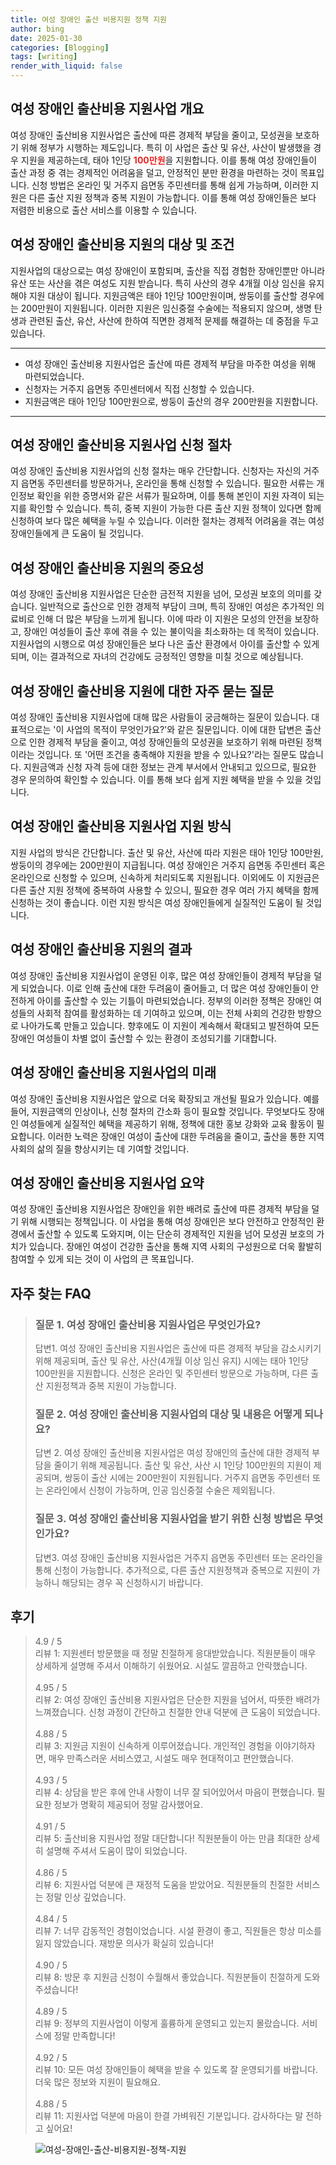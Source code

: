 ```yaml
---
title: 여성 장애인 출산 비용지원 정책 지원
author: bing
date: 2025-01-30
categories: [Blogging]
tags: [writing]
render_with_liquid: false
---
```

<h2 id='여성 장애인 출산비용 지원사업 개요'>여성 장애인 출산비용 지원사업 개요</h2>

<p>여성 장애인 출산비용 지원사업은 출산에 따른 경제적 부담을 줄이고, 모성권을 보호하기 위해 정부가 시행하는 제도입니다. 특히 이 사업은 출산 및 유산, 사산이 발생했을 경우 지원을 제공하는데, 태아 1인당 <b><span style="color: #ee2323;">100만원</span></b>을 지원합니다. 이를 통해 여성 장애인들이 출산 과정 중 겪는 경제적인 어려움을 덜고, 안정적인 분만 환경을 마련하는 것이 목표입니다. 신청 방법은 온라인 및 거주지 읍면동 주민센터를 통해 쉽게 가능하며, 이러한 지원은 다른 출산 지원 정책과 중복 지원이 가능합니다. 이를 통해 여성 장애인들은 보다 저렴한 비용으로 출산 서비스를 이용할 수 있습니다.</p>

<h2 id='여성 장애인 출산비용 지원의 대상 및 조건'>여성 장애인 출산비용 지원의 대상 및 조건</h2>

<p>지원사업의 대상으로는 여성 장애인이 포함되며, 출산을 직접 경험한 장애인뿐만 아니라 유산 또는 사산을 겪은 여성도 지원 받습니다. 특히 사산의 경우 4개월 이상 임신을 유지해야 지원 대상이 됩니다. 지원금액은 태아 1인당 100만원이며, 쌍둥이를 출산할 경우에는 200만원이 지원됩니다. 이러한 지원은 임신중절 수술에는 적용되지 않으며, 생명 탄생과 관련된 출산, 유산, 사산에 한하여 직면한 경제적 문제를 해결하는 데 중점을 두고 있습니다.</p>

<hr />

<ul>
    <li>여성 장애인 출산비용 지원사업은 출산에 따른 경제적 부담을 마주한 여성을 위해 마련되었습니다.</li>
    <li>신청자는 거주지 읍면동 주민센터에서 직접 신청할 수 있습니다.</li>
    <li>지원금액은 태아 1인당 100만원으로, 쌍둥이 출산의 경우 200만원을 지원합니다.</li>
</ul>

<hr />

<h2 id='여성 장애인 출산비용 지원사업 신청 절차'>여성 장애인 출산비용 지원사업 신청 절차</h2>

<p>여성 장애인 출산비용 지원사업의 신청 절차는 매우 간단합니다. 신청자는 자신의 거주지 읍면동 주민센터를 방문하거나, 온라인을 통해 신청할 수 있습니다. 필요한 서류는 개인정보 확인을 위한 증명서와 같은 서류가 필요하며, 이를 통해 본인이 지원 자격이 되는지를 확인할 수 있습니다. 특히, 중복 지원이 가능한 다른 출산 지원 정책이 있다면 함께 신청하여 보다 많은 혜택을 누릴 수 있습니다. 이러한 절차는 경제적 어려움을 겪는 여성 장애인들에게 큰 도움이 될 것입니다.</p>

<h2 id='여성 장애인 출산비용 지원의 중요성'>여성 장애인 출산비용 지원의 중요성</h2>

<p>여성 장애인 출산비용 지원사업은 단순한 금전적 지원을 넘어, 모성권 보호의 의미를 갖습니다. 일반적으로 출산으로 인한 경제적 부담이 크며, 특히 장애인 여성은 추가적인 의료비로 인해 더 많은 부담을 느끼게 됩니다. 이에 따라 이 지원은 모성의 안전을 보장하고, 장애인 여성들이 출산 후에 겪을 수 있는 불이익을 최소화하는 데 목적이 있습니다. 지원사업의 시행으로 여성 장애인들은 보다 나은 출산 환경에서 아이를 출산할 수 있게 되며, 이는 결과적으로 자녀의 건강에도 긍정적인 영향을 미칠 것으로 예상됩니다.</p>

<h2 id='여성 장애인 출산비용 지원에 대한 자주 묻는 질문'>여성 장애인 출산비용 지원에 대한 자주 묻는 질문</h2>

<p>여성 장애인 출산비용 지원사업에 대해 많은 사람들이 궁금해하는 질문이 있습니다. 대표적으로는 '이 사업의 목적이 무엇인가요?'와 같은 질문입니다. 이에 대한 답변은 출산으로 인한 경제적 부담을 줄이고, 여성 장애인들의 모성권을 보호하기 위해 마련된 정책이라는 것입니다. 또 '어떤 조건을 충족해야 지원을 받을 수 있나요?'라는 질문도 많습니다. 지원금액과 신청 자격 등에 대한 정보는 관계 부서에서 안내되고 있으므로, 필요한 경우 문의하여 확인할 수 있습니다. 이를 통해 보다 쉽게 지원 혜택을 받을 수 있을 것입니다.</p>

<h2 id='여성 장애인 출산비용 지원사업 지원 방식'>여성 장애인 출산비용 지원사업 지원 방식</h2>

<p>지원 사업의 방식은 간단합니다. 출산 및 유산, 사산에 따라 지원은 태아 1인당 100만원, 쌍둥이의 경우에는 200만원이 지급됩니다. 여성 장애인은 거주지 읍면동 주민센터 혹은 온라인으로 신청할 수 있으며, 신속하게 처리되도록 지원됩니다. 이외에도 이 지원금은 다른 출산 지원 정책에 중복하여 사용할 수 있으니, 필요한 경우 여러 가지 혜택을 함께 신청하는 것이 좋습니다. 이런 지원 방식은 여성 장애인들에게 실질적인 도움이 될 것입니다.</p>

<h2 id='여성 장애인 출산비용 지원의 결과'>여성 장애인 출산비용 지원의 결과</h2>

<p>여성 장애인 출산비용 지원사업이 운영된 이후, 많은 여성 장애인들이 경제적 부담을 덜게 되었습니다. 이로 인해 출산에 대한 두려움이 줄어들고, 더 많은 여성 장애인들이 안전하게 아이를 출산할 수 있는 기틀이 마련되었습니다. 정부의 이러한 정책은 장애인 여성들의 사회적 참여를 활성화하는 데 기여하고 있으며, 이는 전체 사회의 건강한 방향으로 나아가도록 만들고 있습니다. 향후에도 이 지원이 계속해서 확대되고 발전하여 모든 장애인 여성들이 차별 없이 출산할 수 있는 환경이 조성되기를 기대합니다.</p>

<h2 id='여성 장애인 출산비용 지원사업의 미래'>여성 장애인 출산비용 지원사업의 미래</h2>

<p>여성 장애인 출산비용 지원사업은 앞으로 더욱 확장되고 개선될 필요가 있습니다. 예를 들어, 지원금액의 인상이나, 신청 절차의 간소화 등이 필요할 것입니다. 무엇보다도 장애인 여성들에게 실질적인 혜택을 제공하기 위해, 정책에 대한 홍보 강화와 교육 활동이 필요합니다. 이러한 노력은 장애인 여성이 출산에 대한 두려움을 줄이고, 출산을 통한 지역사회의 삶의 질을 향상시키는 데 기여할 것입니다.</p>

<h2 id='여성 장애인 출산비용 지원사업 요약'>여성 장애인 출산비용 지원사업 요약</h2>

<p>여성 장애인 출산비용 지원사업은 장애인을 위한 배려로 출산에 따른 경제적 부담을 덜기 위해 시행되는 정책입니다. 이 사업을 통해 여성 장애인은 보다 안전하고 안정적인 환경에서 출산할 수 있도록 도와지며, 이는 단순히 경제적인 지원을 넘어 모성권 보호의 가치가 있습니다. 장애인 여성이 건강한 출산을 통해 지역 사회의 구성원으로 더욱 활발히 참여할 수 있게 되는 것이 이 사업의 큰 목표입니다.</p>
<h2 id='자주_찾는_FAQ'>자주 찾는 FAQ</h2>
<div itemscope="" itemtype="https://schema.org/FAQPage"> 
<blockquote> 
<div itemscope="" itemprop="mainEntity" itemtype="https://schema.org/Question"> 
<h3 itemprop="name">질문 1. 여성 장애인 출산비용 지원사업은 무엇인가요?</h3> 
<div itemscope="" itemprop="acceptedAnswer" itemtype="https://schema.org/Answer"> 
<span itemprop="text"> 
<p>답변1. 여성 장애인 출산비용 지원사업은 출산에 따른 경제적 부담을 감소시키기 위해 제공되며, 출산 및 유산, 사산(4개월 이상 임신 유지) 시에는 태아 1인당 100만원을 지원합니다. 신청은 온라인 및 주민센터 방문으로 가능하며, 다른 출산 지원정책과 중복 지원이 가능합니다.</p> 
</span> 
</div> 
</div> 
<div itemscope="" itemprop="mainEntity" itemtype="https://schema.org/Question"> 
<h3 itemprop="name">질문 2. 여성 장애인 출산비용 지원사업의 대상 및 내용은 어떻게 되나요?</h3> 
<div itemscope="" itemprop="acceptedAnswer" itemtype="https://schema.org/Answer"> 
<span itemprop="text"> 
<p>답변 2. 여성 장애인 출산비용 지원사업은 여성 장애인의 출산에 대한 경제적 부담을 줄이기 위해 제공됩니다. 출산 및 유산, 사산 시 1인당 100만원의 지원이 제공되며, 쌍둥이 출산 시에는 200만원이 지원됩니다. 거주지 읍면동 주민센터 또는 온라인에서 신청이 가능하며, 인공 임신중절 수술은 제외됩니다.</p> 
</span> 
</div> 
</div> 
<div itemscope="" itemprop="mainEntity" itemtype="https://schema.org/Question"> 
<h3 itemprop="name">질문 3. 여성 장애인 출산비용 지원사업을 받기 위한 신청 방법은 무엇인가요?</h3> 
<div itemscope="" itemprop="acceptedAnswer" itemtype="https://schema.org/Answer"> 
<span itemprop="text"> 
<p>답변3. 여성 장애인 출산비용 지원사업은 거주지 읍면동 주민센터 또는 온라인을 통해 신청이 가능합니다. 추가적으로, 다른 출산 지원정책과 중복으로 지원이 가능하니 해당되는 경우 꼭 신청하시기 바랍니다.</p> 
</span> 
</div> 
</div> 
</blockquote> 
</div>
<h2 id='후기'>후기</h2>
<div itemscope itemtype="https://schema.org/Product">
  <blockquote>
  <div itemprop="review" itemscope itemtype="https://schema.org/Review">
      <div itemprop="reviewRating" itemscope itemtype="https://schema.org/Rating"> <span itemprop="ratingValue">4.9</span> / <span itemprop="bestRating">5</span> </div>
      <span itemprop="reviewBody">리뷰 1: 지원센터 방문했을 때 정말 친절하게 응대받았습니다. 직원분들이 매우 상세하게 설명해 주셔서 이해하기 쉬웠어요. 시설도 깔끔하고 안락했습니다.</span>
  </div>
  <br>
  <div itemprop="review" itemscope itemtype="https://schema.org/Review">
      <div itemprop="reviewRating" itemscope itemtype="https://schema.org/Rating"> <span itemprop="ratingValue">4.95</span> / <span itemprop="bestRating">5</span> </div>
      <span itemprop="reviewBody">리뷰 2: 여성 장애인 출산비용 지원사업은 단순한 지원을 넘어서, 따뜻한 배려가 느껴졌습니다. 신청 과정이 간단하고 친절한 안내 덕분에 큰 도움이 되었습니다.</span>
  </div>
  <br>
  <div itemprop="review" itemscope itemtype="https://schema.org/Review">
      <div itemprop="reviewRating" itemscope itemtype="https://schema.org/Rating"> <span itemprop="ratingValue">4.88</span> / <span itemprop="bestRating">5</span> </div>
      <span itemprop="reviewBody">리뷰 3: 지원금 지원이 신속하게 이루어졌습니다. 개인적인 경험을 이야기하자면, 매우 만족스러운 서비스였고, 시설도 매우 현대적이고 편안했습니다.</span>
  </div>
  <br>
  <div itemprop="review" itemscope itemtype="https://schema.org/Review">
      <div itemprop="reviewRating" itemscope itemtype="https://schema.org/Rating"> <span itemprop="ratingValue">4.93</span> / <span itemprop="bestRating">5</span> </div>
      <span itemprop="reviewBody">리뷰 4: 상담을 받은 후에 안내 사항이 너무 잘 되어있어서 마음이 편했습니다. 필요한 정보가 명확히 제공되어 정말 감사했어요.</span>
  </div>
  <br>
  <div itemprop="review" itemscope itemtype="https://schema.org/Review">
      <div itemprop="reviewRating" itemscope itemtype="https://schema.org/Rating"> <span itemprop="ratingValue">4.91</span> / <span itemprop="bestRating">5</span> </div>
      <span itemprop="reviewBody">리뷰 5: 출산비용 지원사업 정말 대단합니다! 직원분들이 아는 만큼 최대한 상세히 설명해 주셔서 도움이 많이 되었습니다.</span>
  </div>
  <br>
  <div itemprop="review" itemscope itemtype="https://schema.org/Review">
      <div itemprop="reviewRating" itemscope itemtype="https://schema.org/Rating"> <span itemprop="ratingValue">4.86</span> / <span itemprop="bestRating">5</span> </div>
      <span itemprop="reviewBody">리뷰 6: 지원사업 덕분에 큰 재정적 도움을 받았어요. 직원분들의 친절한 서비스는 정말 인상 깊었습니다.</span>
  </div>
  <br>
  <div itemprop="review" itemscope itemtype="https://schema.org/Review">
      <div itemprop="reviewRating" itemscope itemtype="https://schema.org/Rating"> <span itemprop="ratingValue">4.84</span> / <span itemprop="bestRating">5</span> </div>
      <span itemprop="reviewBody">리뷰 7: 너무 감동적인 경험이었습니다. 시설 환경이 좋고, 직원들은 항상 미소를 잃지 않았습니다. 재방문 의사가 확실히 있습니다!</span>
  </div>
  <br>
  <div itemprop="review" itemscope itemtype="https://schema.org/Review">
      <div itemprop="reviewRating" itemscope itemtype="https://schema.org/Rating"> <span itemprop="ratingValue">4.90</span> / <span itemprop="bestRating">5</span> </div>
      <span itemprop="reviewBody">리뷰 8: 방문 후 지원금 신청이 수월해서 좋았습니다. 직원분들이 친절하게 도와주셨습니다!</span>
  </div>
  <br>
  <div itemprop="review" itemscope itemtype="https://schema.org/Review">
      <div itemprop="reviewRating" itemscope itemtype="https://schema.org/Rating"> <span itemprop="ratingValue">4.89</span> / <span itemprop="bestRating">5</span> </div>
      <span itemprop="reviewBody">리뷰 9: 정부의 지원사업이 이렇게 훌륭하게 운영되고 있는지 몰랐습니다. 서비스에 정말 만족합니다!</span>
  </div>
  <br>
  <div itemprop="review" itemscope itemtype="https://schema.org/Review">
      <div itemprop="reviewRating" itemscope itemtype="https://schema.org/Rating"> <span itemprop="ratingValue">4.92</span> / <span itemprop="bestRating">5</span> </div>
      <span itemprop="reviewBody">리뷰 10: 모든 여성 장애인들이 혜택을 받을 수 있도록 잘 운영되기를 바랍니다. 더욱 많은 정보와 지원이 필요해요.</span>
  </div>
  <br>
  <div itemprop="review" itemscope itemtype="https://schema.org/Review">
      <div itemprop="reviewRating" itemscope itemtype="https://schema.org/Rating"> <span itemprop="ratingValue">4.88</span> / <span itemprop="bestRating">5</span> </div>
      <span itemprop="reviewBody">리뷰 11: 지원사업 덕분에 마음이 한결 가벼워진 기분입니다. 감사하다는 말 전하고 싶어요!</span>
  </div>
  </blockquote>
</div>
<figure class="image"><img src="https://24nara.github.io/assets/img/thumbnail/여성-장애인-출산-비용지원-정책-지원.webp" alt="여성-장애인-출산-비용지원-정책-지원"></figure>